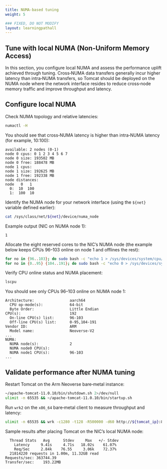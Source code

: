 ```yaml
---
title: NUMA-based tuning
weight: 5

### FIXED, DO NOT MODIFY
layout: learningpathall
---
```


## Tune with local NUMA (Non-Uniform Memory Access)

In this section, you configure local NUMA and assess the performance uplift achieved through tuning. Cross‑NUMA data transfers generally incur higher latency than intra‑NUMA transfers, so Tomcat should be deployed on the NUMA node where the network interface resides to reduce cross‑node memory traffic and improve throughput and latency.

## Configure local NUMA

Check NUMA topology and relative latencies:

```bash
numactl -H
```

You should see that cross‑NUMA latency is higher than intra‑NUMA latency (for example, 10:100):

```output
available: 2 nodes (0-1)
node 0 cpus: 0 1 2 3 4 5 6 7
node 0 size: 193502 MB
node 0 free: 188478 MB
node 1 cpus:
node 1 size: 192625 MB
node 1 free: 192338 MB
node distances:
node   0   1
  0:  10  100
  1:  100  10
```

Identify the NUMA node for your network interface (using the `${net}` variable defined earlier):

```bash
cat /sys/class/net/${net}/device/numa_node
```

Example output (NIC on NUMA node 1):

```output
1
```

Allocate the eight reserved cores to the NIC’s NUMA node (the example below keeps CPUs 96–103 online on node 1 and offlines the rest):

```bash
for no in {96..103}; do sudo bash -c "echo 1 > /sys/devices/system/cpu/cpu${no}/online"; done
for no in {0..95} {104..191}; do sudo bash -c "echo 0 > /sys/devices/system/cpu/cpu${no}/online"; done
```

Verify CPU online status and NUMA placement:

```bash
lscpu
```

You should see only CPUs 96–103 online on NUMA node 1:

```output
Architecture:                aarch64
  CPU op-mode(s):            64-bit
  Byte Order:                Little Endian
CPU(s):                      192
  On-line CPU(s) list:       96-103
  Off-line CPU(s) list:      0-95,104-191
Vendor ID:                   ARM
  Model name:                Neoverse-V2
...
NUMA:
  NUMA node(s):              2
  NUMA node0 CPU(s):
  NUMA node1 CPU(s):         96-103
...
```

## Validate performance after NUMA tuning

Restart Tomcat on the Arm Neoverse bare‑metal instance:

```bash
~/apache-tomcat-11.0.10/bin/shutdown.sh 2>/dev/null
ulimit -n 65535 && ~/apache-tomcat-11.0.10/bin/startup.sh
```

Run `wrk2` on the `x86_64` bare‑metal client to measure throughput and latency:

```bash
ulimit -n 65535 && wrk -c1280 -t128 -R500000 -d60 http://${tomcat_ip}:8080/examples/servlets/servlet/HelloWorldExample
```

Sample results after placing Tomcat on the NIC’s local NUMA node:

```output
  Thread Stats   Avg      Stdev     Max   +/- Stdev
    Latency     9.41s     4.71s   18.02s    61.07%
    Req/Sec     2.84k    76.55     3.06k    72.37%
  21814220 requests in 1.00m, 11.32GB read
Requests/sec: 363744.39
Transfer/sec:    193.22MB
```
